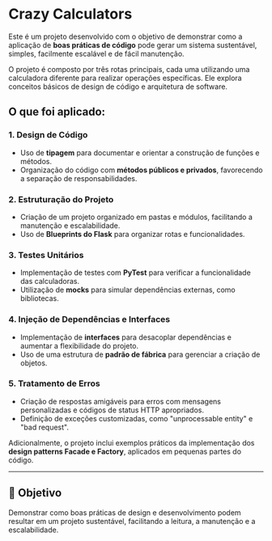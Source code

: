 # Crazy Calculators

Este é um projeto desenvolvido com o objetivo de demonstrar como a aplicação de **boas práticas de código** pode gerar um sistema sustentável, simples, facilmente escalável e de fácil manutenção.

O projeto é composto por três rotas principais, cada uma utilizando uma calculadora diferente para realizar operações específicas. Ele explora conceitos básicos de design de código e arquitetura de software.

## O que foi aplicado:

### 1. **Design de Código**
   - Uso de **tipagem** para documentar e orientar a construção de funções e métodos.
   - Organização do código com **métodos públicos e privados**, favorecendo a separação de responsabilidades.

### 2. **Estruturação do Projeto**
   - Criação de um projeto organizado em pastas e módulos, facilitando a manutenção e escalabilidade.
   - Uso de **Blueprints do Flask** para organizar rotas e funcionalidades.

### 3. **Testes Unitários**
   - Implementação de testes com **PyTest** para verificar a funcionalidade das calculadoras.
   - Utilização de **mocks** para simular dependências externas, como bibliotecas.

### 4. **Injeção de Dependências e Interfaces**
   - Implementação de **interfaces** para desacoplar dependências e aumentar a flexibilidade do projeto.
   - Uso de uma estrutura de **padrão de fábrica** para gerenciar a criação de objetos.

### 5. **Tratamento de Erros**
   - Criação de respostas amigáveis para erros com mensagens personalizadas e códigos de status HTTP apropriados.
   - Definição de exceções customizadas, como "unprocessable entity" e "bad request".


Adicionalmente, o projeto inclui exemplos práticos da implementação dos **design patterns Facade e Factory**, aplicados em pequenas partes do código.

---

## 🚀 Objetivo

Demonstrar como boas práticas de design e desenvolvimento podem resultar em um projeto sustentável, facilitando a leitura, a manutenção e a escalabilidade.
